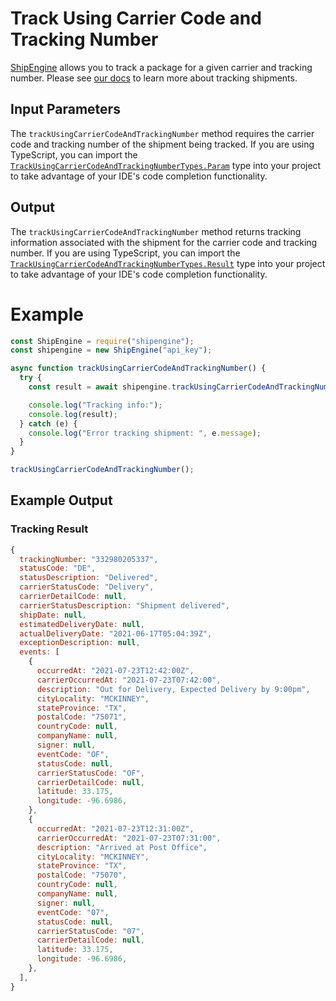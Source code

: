 Track Using Carrier Code and Tracking Number
======================================
[ShipEngine](www.shipengine.com) allows you to track a package for a given carrier and tracking number. Please see [our docs](https://www.shipengine.com/docs/tracking/) to learn more about tracking shipments.

Input Parameters
-------------------------------------

The `trackUsingCarrierCodeAndTrackingNumber` method requires the carrier code and tracking number of the shipment being tracked. If you are using TypeScript, you can import the [`TrackUsingCarrierCodeAndTrackingNumberTypes.Param`](https://github.com/ShipEngine/shipengine-js/blob/main/src/track-by-carrier-code-and-tracking-number/types/public.ts)
type into your project to take advantage of your
IDE's code completion functionality.

Output
--------------------------------
The `trackUsingCarrierCodeAndTrackingNumber` method returns tracking information associated with the shipment for the carrier code and tracking number.
If you are using TypeScript, you can import the [`TrackUsingCarrierCodeAndTrackingNumberTypes.Result`](https://github.com/ShipEngine/shipengine-js/blob/main/src/validate-addresses/types/public-result.ts)
type into your project to take advantage of your IDE's code completion functionality.

Example
==============================
```javascript
const ShipEngine = require("shipengine");
const shipengine = new ShipEngine("api_key");

async function trackUsingCarrierCodeAndTrackingNumber() {
  try {
    const result = await shipengine.trackUsingCarrierCodeAndTrackingNumber({carrierCode: "stamps_com", trackingNumber: "9405511899223197428490"});

    console.log("Tracking info:");
    console.log(result);
  } catch (e) {
    console.log("Error tracking shipment: ", e.message);
  }
}

trackUsingCarrierCodeAndTrackingNumber();
```

Example Output
-----------------------------------------------------

### Tracking Result
```javascript
{
  trackingNumber: "332980205337",
  statusCode: "DE",
  statusDescription: "Delivered",
  carrierStatusCode: "Delivery",
  carrierDetailCode: null,
  carrierStatusDescription: "Shipment delivered",
  shipDate: null,
  estimatedDeliveryDate: null,
  actualDeliveryDate: "2021-06-17T05:04:39Z",
  exceptionDescription: null,
  events: [
    {
      occurredAt: "2021-07-23T12:42:00Z",
      carrierOccurredAt: "2021-07-23T07:42:00",
      description: "Out for Delivery, Expected Delivery by 9:00pm",
      cityLocality: "MCKINNEY",
      stateProvince: "TX",
      postalCode: "75071",
      countryCode: null,
      companyName: null,
      signer: null,
      eventCode: "OF",
      statusCode: null,
      carrierStatusCode: "OF",
      carrierDetailCode: null,
      latitude: 33.175,
      longitude: -96.6986,
    },
    {
      occurredAt: "2021-07-23T12:31:00Z",
      carrierOccurredAt: "2021-07-23T07:31:00",
      description: "Arrived at Post Office",
      cityLocality: "MCKINNEY",
      stateProvince: "TX",
      postalCode: "75070",
      countryCode: null,
      companyName: null,
      signer: null,
      eventCode: "07",
      statusCode: null,
      carrierStatusCode: "07",
      carrierDetailCode: null,
      latitude: 33.175,
      longitude: -96.6986,
    },
  ],
}
```
